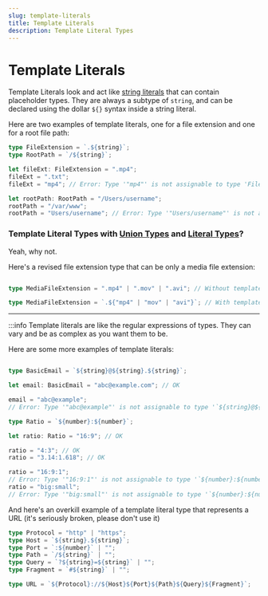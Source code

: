 ```yaml
---
slug: template-literals
title: Template Literals
description: Template Literal Types
---
```


# Template Literals
Template Literals look and act like [string literals](https://developer.mozilla.org/en-US/docs/Web/JavaScript/Reference/Template_literals) that can contain placeholder types.
They are always a subtype of `string`, and can be declared using the dollar `${}` syntax inside a string literal.

Here are two examples of template literals, one for a file extension and one for a root file path:
```ts
type FileExtension = `.${string}`;
type RootPath = `/${string}`;

let fileExt: FileExtension = ".mp4";
fileExt = ".txt";
fileExt = "mp4"; // Error: Type '"mp4"' is not assignable to type 'FileExtension'.

let rootPath: RootPath = "/Users/username";
rootPath = "/var/www";
rootPath = "Users/username"; // Error: Type '"Users/username"' is not assignable to type 'RootPath'.
```

### Template Literal Types with [Union Types](unions) and [Literal Types](literals)?
Yeah, why not.

Here's a revised file extension type that can be only a media file extension:
```ts

type MediaFileExtension = ".mp4" | ".mov" | ".avi"; // Without template literals

type MediaFileExtension = `.${"mp4" | "mov" | "avi"}`; // With template literals
```

---

:::info
Template literals are like the regular expressions of types.
They can vary and be as complex as you want them to be.

Here are some more examples of template literals:
```ts

type BasicEmail = `${string}@${string}.${string}`;

let email: BasicEmail = "abc@example.com"; // OK

email = "abc@example"; 
// Error: Type '"abc@example"' is not assignable to type '`${string}@${string}.${string}`'.
```
```ts
type Ratio = `${number}:${number}`;

let ratio: Ratio = "16:9"; // OK

ratio = "4:3"; // OK
ratio = "3.14:1.618"; // OK

ratio = "16:9:1"; 
// Error: Type '"16:9:1"' is not assignable to type '`${number}:${number}`'.
ratio = "big:small"; 
// Error: Type '"big:small"' is not assignable to type '`${number}:${number}`'.
```

And here's an overkill example of a template literal type that represents a URL (it's seriously broken, please don't use it)

```ts
type Protocol = "http" | "https";
type Host = `${string}.${string}`;
type Port = `:${number}` | "";
type Path = `/${string}` | "";
type Query = `?${string}=${string}` | "";
type Fragment = `#${string}` | "";

type URL = `${Protocol}://${Host}${Port}${Path}${Query}${Fragment}`;
```
